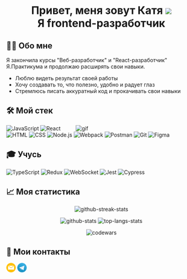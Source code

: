 <h1 align="center">Привет, меня зовут Катя <img src="https://media.giphy.com/media/hvRJCLFzcasrR4ia7z/giphy.gif" width="30px"> <br> Я frontend-разработчик</h1>

## 👩‍💻 Обо мне

Я закончила курсы "Веб-разработчик" и "React-разработчик" Я.Практикума и продолжаю расширять свои навыки.

* Люблю видеть результат своей работы
* Хочу создавать то, что полезно, удобно и радует глаз
* Стремлюсь писать аккуратный код и прокачивать свои навыки

## 🛠️ Мой стек

<img src="https://media.giphy.com/media/L1R1tvI9svkIWwpVYr/giphy.gif" alt="gif" width="320px" align="right"/>
<p>
<img src="https://img.shields.io/badge/JavaScript-grey?logo=javascript&style=plastic" alt="JavaScript" width="40px"/>
<img src="https://img.shields.io/badge/React-grey?logo=react&style=plastic" alt="React"/>
<img src="https://img.shields.io/badge/HTML-grey?logo=html5&style=plastic" alt="HTML"/>
<img src="https://img.shields.io/badge/CSS-grey?logo=css3&logoColor=blue&style=plastic" alt="CSS"/>
<img src="https://img.shields.io/badge/Node.js-grey?logo=node.js&style=plastic" alt="Node.js"/>
<img src="https://img.shields.io/badge/Webpack-grey?logo=webpack&style=plastic" alt="Webpack"/>
<img src="https://img.shields.io/badge/Postman-grey?logo=postman&style=plastic" alt="Postman"/>
<img src="https://img.shields.io/badge/Git-grey?logo=git&style=plastic" alt="Git"/>
<img src="https://img.shields.io/badge/Figma-grey?logo=figma&logoColor=violet&style=plastic" alt="Figma"/>
</p>

## 🎓 Учусь

<p>
<img src="https://img.shields.io/badge/TypeScript-grey?logo=typescript&style=plastic" alt="TypeScript"/>
<img src="https://img.shields.io/badge/Redux-grey?logo=redux&style=plastic" alt="Redux"/>
<img src="https://img.shields.io/badge/WebSocket-grey?logo=websocket&style=plastic" alt="WebSocket"/>
<img src="https://img.shields.io/badge/Jest-grey?logo=jest&logoColor=orange&style=plastic" alt="Jest"/>
<img src="https://img.shields.io/badge/Cypress-grey?logo=cypress&logoColor=green&style=plastic" alt="Cypress"/>
</p>

## 📈 Моя статистика

<p align="center"><img src="http://github-readme-streak-stats.herokuapp.com?user=ketrindan&theme=dark&background=000000" alt="github-streak-stats" /></p>

<p align="center"><img src="https://github-readme-stats-nine-mu-27.vercel.app/api?username=ketrindan&show_icons=true&theme=dark&background=000000" height="170px" alt="github-stats"/>&nbsp;<img src="https://github-readme-stats-nine-mu-27.vercel.app/api/top-langs/?username=ketrindan&layout=compact&theme=dark&background=000000" height="170px" alt="top-langs-stats"/></p>

<p align="center"><img src="https://www.codewars.com/users/KetrinDan/badges/large" alt="codewars"/></p>

## 📧 Мои контакты

<p>
<a href="mailto:keitilins@yandex.ru"><img src="./icons/email.png" width="25px" alt="Email"/></a>
<a href="https://t.me/ketrin_dan"><img src="https://github.com/github/explore/blob/main/topics/telegram/telegram.png?raw=true" width="25px" alt="Telegram"/></a>
</p>
